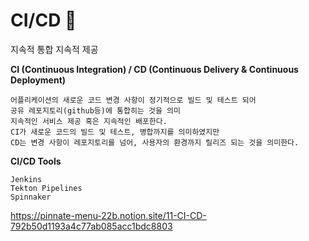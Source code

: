 # CI/CD 🥭

지속적 통합 지속적 제공

**CI (Continuous Integration) / CD (Continuous Delivery & Continuous Deployment)**

```
어플리케이션의 새로운 코드 변경 사항이 정기적으로 빌드 및 테스트 되어 
공유 레포지토리(github등)에 통합히는 것을 의미
지속적인 서비스 제공 혹은 지속적인 배포한다.
CI가 새로운 코드의 빌드 및 테스트, 병합까지를 의미하였지만
CD는 변경 사항이 레포지토리를 넘어, 사용자의 환경까지 릴리즈 되는 것을 의미한다.
```

**CI/CD Tools**
```
Jenkins
Tekton Pipelines
Spinnaker
```
https://pinnate-menu-22b.notion.site/11-CI-CD-792b50d1193a4c77ab085acc1bdc8803